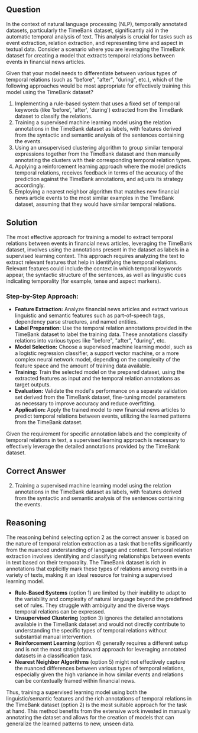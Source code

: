 ## Question
In the context of natural language processing (NLP), temporally annotated datasets, particularly the TimeBank dataset, significantly aid in the automatic temporal analysis of text. This analysis is crucial for tasks such as event extraction, relation extraction, and representing time and aspect in textual data. Consider a scenario where you are leveraging the TimeBank dataset for creating a model that extracts temporal relations between events in financial news articles.

Given that your model needs to differentiate between various types of temporal relations (such as "before", "after", "during", etc.), which of the following approaches would be most appropriate for effectively training this model using the TimeBank dataset?

1. Implementing a rule-based system that uses a fixed set of temporal keywords (like 'before', 'after', 'during') extracted from the TimeBank dataset to classify the relations.
2. Training a supervised machine learning model using the relation annotations in the TimeBank dataset as labels, with features derived from the syntactic and semantic analysis of the sentences containing the events.
3. Using an unsupervised clustering algorithm to group similar temporal expressions together from the TimeBank dataset and then manually annotating the clusters with their corresponding temporal relation types.
4. Applying a reinforcement learning approach where the model predicts temporal relations, receives feedback in terms of the accuracy of the prediction against the TimeBank annotations, and adjusts its strategy accordingly.
5. Employing a nearest neighbor algorithm that matches new financial news article events to the most similar examples in the TimeBank dataset, assuming that they would have similar temporal relations.

## Solution

The most effective approach for training a model to extract temporal relations between events in financial news articles, leveraging the TimeBank dataset, involves using the annotations present in the dataset as labels in a supervised learning context. This approach requires analyzing the text to extract relevant features that help in identifying the temporal relations. Relevant features could include the context in which temporal keywords appear, the syntactic structure of the sentences, as well as linguistic cues indicating temporality (for example, tense and aspect markers).

### Step-by-Step Approach:

- **Feature Extraction:** Analyze financial news articles and extract various linguistic and semantic features such as part-of-speech tags, dependency parse structures, and named entities.
- **Label Preparation:** Use the temporal relation annotations provided in the TimeBank dataset to label the training data. These annotations classify relations into various types like "before", "after", "during", etc.
- **Model Selection:** Choose a supervised machine learning model, such as a logistic regression classifier, a support vector machine, or a more complex neural network model, depending on the complexity of the feature space and the amount of training data available.
- **Training:** Train the selected model on the prepared dataset, using the extracted features as input and the temporal relation annotations as target outputs.
- **Evaluation:** Validate the model's performance on a separate validation set derived from the TimeBank dataset, fine-tuning model parameters as necessary to improve accuracy and reduce overfitting.
- **Application:** Apply the trained model to new financial news articles to predict temporal relations between events, utilizing the learned patterns from the TimeBank dataset.

Given the requirement for specific annotation labels and the complexity of temporal relations in text, a supervised learning approach is necessary to effectively leverage the detailed annotations provided by the TimeBank dataset.

## Correct Answer

2. Training a supervised machine learning model using the relation annotations in the TimeBank dataset as labels, with features derived from the syntactic and semantic analysis of the sentences containing the events.

## Reasoning

The reasoning behind selecting option 2 as the correct answer is based on the nature of temporal relation extraction as a task that benefits significantly from the nuanced understanding of language and context. Temporal relation extraction involves identifying and classifying relationships between events in text based on their temporality. The TimeBank dataset is rich in annotations that explicitly mark these types of relations among events in a variety of texts, making it an ideal resource for training a supervised learning model.

- **Rule-Based Systems** (option 1) are limited by their inability to adapt to the variability and complexity of natural language beyond the predefined set of rules. They struggle with ambiguity and the diverse ways temporal relations can be expressed.
- **Unsupervised Clustering** (option 3) ignores the detailed annotations available in the TimeBank dataset and would not directly contribute to understanding the specific types of temporal relations without substantial manual intervention.
- **Reinforcement Learning** (option 4) generally requires a different setup and is not the most straightforward approach for leveraging annotated datasets in a classification task.
- **Nearest Neighbor Algorithms** (option 5) might not effectively capture the nuanced differences between various types of temporal relations, especially given the high variance in how similar events and relations can be contextually framed within financial news.

Thus, training a supervised learning model using both the linguistic/semantic features and the rich annotations of temporal relations in the TimeBank dataset (option 2) is the most suitable approach for the task at hand. This method benefits from the extensive work invested in manually annotating the dataset and allows for the creation of models that can generalize the learned patterns to new, unseen data.